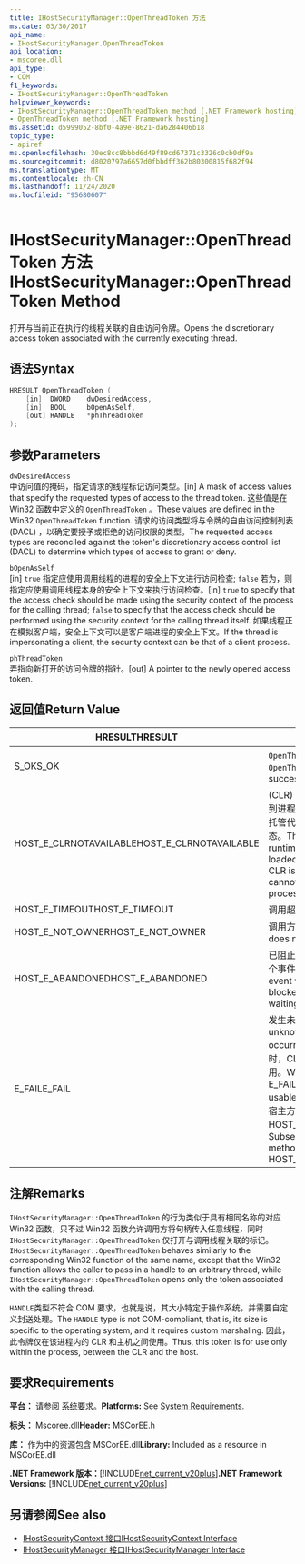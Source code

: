 ```yaml
---
title: IHostSecurityManager::OpenThreadToken 方法
ms.date: 03/30/2017
api_name:
- IHostSecurityManager.OpenThreadToken
api_location:
- mscoree.dll
api_type:
- COM
f1_keywords:
- IHostSecurityManager::OpenThreadToken
helpviewer_keywords:
- IHostSecurityManager::OpenThreadToken method [.NET Framework hosting]
- OpenThreadToken method [.NET Framework hosting]
ms.assetid: d5999052-8bf0-4a9e-8621-da6284406b18
topic_type:
- apiref
ms.openlocfilehash: 30ec8cc8bbbd6d49f89cd67371c3326c0cb0df9a
ms.sourcegitcommit: d8020797a6657d0fbbdff362b80300815f682f94
ms.translationtype: MT
ms.contentlocale: zh-CN
ms.lasthandoff: 11/24/2020
ms.locfileid: "95680607"
---
```

# <a name="ihostsecuritymanageropenthreadtoken-method"></a><span data-ttu-id="f8943-102">IHostSecurityManager::OpenThreadToken 方法</span><span class="sxs-lookup"><span data-stu-id="f8943-102">IHostSecurityManager::OpenThreadToken Method</span></span>

<span data-ttu-id="f8943-103">打开与当前正在执行的线程关联的自由访问令牌。</span><span class="sxs-lookup"><span data-stu-id="f8943-103">Opens the discretionary access token associated with the currently executing thread.</span></span>  
  
## <a name="syntax"></a><span data-ttu-id="f8943-104">语法</span><span class="sxs-lookup"><span data-stu-id="f8943-104">Syntax</span></span>  
  
```cpp  
HRESULT OpenThreadToken (  
    [in]  DWORD    dwDesiredAccess,
    [in]  BOOL     bOpenAsSelf,
    [out] HANDLE   *phThreadToken  
);  
```  
  
## <a name="parameters"></a><span data-ttu-id="f8943-105">参数</span><span class="sxs-lookup"><span data-stu-id="f8943-105">Parameters</span></span>  

 `dwDesiredAccess`  
 <span data-ttu-id="f8943-106">中访问值的掩码，指定请求的线程标记访问类型。</span><span class="sxs-lookup"><span data-stu-id="f8943-106">[in] A mask of access values that specify the requested types of access to the thread token.</span></span> <span data-ttu-id="f8943-107">这些值是在 Win32 函数中定义的 `OpenThreadToken` 。</span><span class="sxs-lookup"><span data-stu-id="f8943-107">These values are defined in the Win32 `OpenThreadToken` function.</span></span> <span data-ttu-id="f8943-108">请求的访问类型将与令牌的自由访问控制列表 (DACL) ，以确定要授予或拒绝的访问权限的类型。</span><span class="sxs-lookup"><span data-stu-id="f8943-108">The requested access types are reconciled against the token's discretionary access control list (DACL) to determine which types of access to grant or deny.</span></span>  
  
 `bOpenAsSelf`  
 <span data-ttu-id="f8943-109">[in] `true` 指定应使用调用线程的进程的安全上下文进行访问检查; `false` 若为，则指定应使用调用线程本身的安全上下文来执行访问检查。</span><span class="sxs-lookup"><span data-stu-id="f8943-109">[in] `true` to specify that the access check should be made using the security context of the process for the calling thread; `false` to specify that the access check should be performed using the security context for the calling thread itself.</span></span> <span data-ttu-id="f8943-110">如果线程正在模拟客户端，安全上下文可以是客户端进程的安全上下文。</span><span class="sxs-lookup"><span data-stu-id="f8943-110">If the thread is impersonating a client, the security context can be that of a client process.</span></span>  
  
 `phThreadToken`  
 <span data-ttu-id="f8943-111">弄指向新打开的访问令牌的指针。</span><span class="sxs-lookup"><span data-stu-id="f8943-111">[out] A pointer to the newly opened access token.</span></span>  
  
## <a name="return-value"></a><span data-ttu-id="f8943-112">返回值</span><span class="sxs-lookup"><span data-stu-id="f8943-112">Return Value</span></span>  
  
|<span data-ttu-id="f8943-113">HRESULT</span><span class="sxs-lookup"><span data-stu-id="f8943-113">HRESULT</span></span>|<span data-ttu-id="f8943-114">说明</span><span class="sxs-lookup"><span data-stu-id="f8943-114">Description</span></span>|  
|-------------|-----------------|  
|<span data-ttu-id="f8943-115">S_OK</span><span class="sxs-lookup"><span data-stu-id="f8943-115">S_OK</span></span>|<span data-ttu-id="f8943-116">`OpenThreadToken` 已成功返回。</span><span class="sxs-lookup"><span data-stu-id="f8943-116">`OpenThreadToken` returned successfully.</span></span>|  
|<span data-ttu-id="f8943-117">HOST_E_CLRNOTAVAILABLE</span><span class="sxs-lookup"><span data-stu-id="f8943-117">HOST_E_CLRNOTAVAILABLE</span></span>|<span data-ttu-id="f8943-118"> (CLR) 的公共语言运行时未加载到进程中，或 CLR 处于无法运行托管代码或成功处理调用的状态。</span><span class="sxs-lookup"><span data-stu-id="f8943-118">The common language runtime (CLR) has not been loaded into a process, or the CLR is in a state in which it cannot run managed code or process the call successfully.</span></span>|  
|<span data-ttu-id="f8943-119">HOST_E_TIMEOUT</span><span class="sxs-lookup"><span data-stu-id="f8943-119">HOST_E_TIMEOUT</span></span>|<span data-ttu-id="f8943-120">调用超时。</span><span class="sxs-lookup"><span data-stu-id="f8943-120">The call timed out.</span></span>|  
|<span data-ttu-id="f8943-121">HOST_E_NOT_OWNER</span><span class="sxs-lookup"><span data-stu-id="f8943-121">HOST_E_NOT_OWNER</span></span>|<span data-ttu-id="f8943-122">调用方不拥有该锁。</span><span class="sxs-lookup"><span data-stu-id="f8943-122">The caller does not own the lock.</span></span>|  
|<span data-ttu-id="f8943-123">HOST_E_ABANDONED</span><span class="sxs-lookup"><span data-stu-id="f8943-123">HOST_E_ABANDONED</span></span>|<span data-ttu-id="f8943-124">已阻止的线程或纤程正在等待某个事件时，该事件被取消。</span><span class="sxs-lookup"><span data-stu-id="f8943-124">An event was canceled while a blocked thread or fiber was waiting on it.</span></span>|  
|<span data-ttu-id="f8943-125">E_FAIL</span><span class="sxs-lookup"><span data-stu-id="f8943-125">E_FAIL</span></span>|<span data-ttu-id="f8943-126">发生未知的灾难性故障。</span><span class="sxs-lookup"><span data-stu-id="f8943-126">An unknown catastrophic failure occurred.</span></span> <span data-ttu-id="f8943-127">当方法返回 E_FAIL 时，CLR 在该进程内将不再可用。</span><span class="sxs-lookup"><span data-stu-id="f8943-127">When a method returns E_FAIL, the CLR is no longer usable within the process.</span></span> <span data-ttu-id="f8943-128">对宿主方法的后续调用会返回 HOST_E_CLRNOTAVAILABLE。</span><span class="sxs-lookup"><span data-stu-id="f8943-128">Subsequent calls to hosting methods return HOST_E_CLRNOTAVAILABLE.</span></span>|  
  
## <a name="remarks"></a><span data-ttu-id="f8943-129">注解</span><span class="sxs-lookup"><span data-stu-id="f8943-129">Remarks</span></span>  

 <span data-ttu-id="f8943-130">`IHostSecurityManager::OpenThreadToken` 的行为类似于具有相同名称的对应 Win32 函数，只不过 Win32 函数允许调用方将句柄传入任意线程，同时 `IHostSecurityManager::OpenThreadToken` 仅打开与调用线程关联的标记。</span><span class="sxs-lookup"><span data-stu-id="f8943-130">`IHostSecurityManager::OpenThreadToken` behaves similarly to the corresponding Win32 function of the same name, except that the Win32 function allows the caller to pass in a handle to an arbitrary thread, while `IHostSecurityManager::OpenThreadToken` opens only the token associated with the calling thread.</span></span>  
  
 <span data-ttu-id="f8943-131">`HANDLE`类型不符合 COM 要求，也就是说，其大小特定于操作系统，并需要自定义封送处理。</span><span class="sxs-lookup"><span data-stu-id="f8943-131">The `HANDLE` type is not COM-compliant, that is, its size is specific to the operating system, and it requires custom marshaling.</span></span> <span data-ttu-id="f8943-132">因此，此令牌仅在该进程内的 CLR 和主机之间使用。</span><span class="sxs-lookup"><span data-stu-id="f8943-132">Thus, this token is for use only within the process, between the CLR and the host.</span></span>  
  
## <a name="requirements"></a><span data-ttu-id="f8943-133">要求</span><span class="sxs-lookup"><span data-stu-id="f8943-133">Requirements</span></span>  

 <span data-ttu-id="f8943-134">**平台：** 请参阅 [系统要求](../../get-started/system-requirements.md)。</span><span class="sxs-lookup"><span data-stu-id="f8943-134">**Platforms:** See [System Requirements](../../get-started/system-requirements.md).</span></span>  
  
 <span data-ttu-id="f8943-135">**标头：** Mscoree.dll</span><span class="sxs-lookup"><span data-stu-id="f8943-135">**Header:** MSCorEE.h</span></span>  
  
 <span data-ttu-id="f8943-136">**库：** 作为中的资源包含 MSCorEE.dll</span><span class="sxs-lookup"><span data-stu-id="f8943-136">**Library:** Included as a resource in MSCorEE.dll</span></span>  
  
 <span data-ttu-id="f8943-137">**.NET Framework 版本：**[!INCLUDE[net_current_v20plus](../../../../includes/net-current-v20plus-md.md)]</span><span class="sxs-lookup"><span data-stu-id="f8943-137">**.NET Framework Versions:** [!INCLUDE[net_current_v20plus](../../../../includes/net-current-v20plus-md.md)]</span></span>  
  
## <a name="see-also"></a><span data-ttu-id="f8943-138">另请参阅</span><span class="sxs-lookup"><span data-stu-id="f8943-138">See also</span></span>

- [<span data-ttu-id="f8943-139">IHostSecurityContext 接口</span><span class="sxs-lookup"><span data-stu-id="f8943-139">IHostSecurityContext Interface</span></span>](ihostsecuritycontext-interface.md)
- [<span data-ttu-id="f8943-140">IHostSecurityManager 接口</span><span class="sxs-lookup"><span data-stu-id="f8943-140">IHostSecurityManager Interface</span></span>](ihostsecuritymanager-interface.md)
